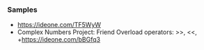 ### Samples

* https://ideone.com/TF5WyW
* Complex Numbers Project: Friend Overload operators: >>, <<, +https://ideone.com/bBGfq3
